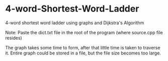 # 4-word-Shortest-Word-Ladder
4-word shortest word ladder using graphs and Dijkstra's Algorithm

Note:
Paste the dict.txt file in the root of the program (where source.cpp file resides)

The graph takes some time to form, after that little time is taken to traverse it.
Entire graph could be stored in a file, but the file size becomes too large.
